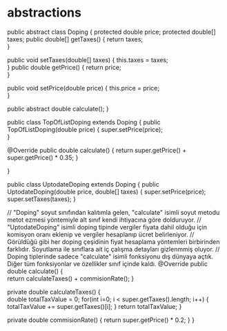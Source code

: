 # abstractions
public abstract class Doping { 
protected double price; 
protected double[] taxes; 
public double[] getTaxes() { 
return taxes; 	
}

public void setTaxes(double[] taxes) { 
this.taxes = taxes; 	
}
public double getPrice() { 
return price; 	
}

public void setPrice(double price) { 
this.price = price; 	
}

 public abstract double calculate(); 
 }

public class TopOfListDoping extends Doping { 
public TopOfListDoping(double price) { 
super.setPrice(price); 	
}

@Override public double calculate() { 
return super.getPrice() + super.getPrice() * 0.35; 	}

}

public class UptodateDoping extends Doping { 
public UptodateDoping(double price, double[] taxes)
{ 
super.setPrice(price); super.setTaxes(taxes); 	}

// "Doping" soyut sınıfından kalıtımla gelen, "calculate" isimli soyut metodu metot ezmesi yöntemiyle alt sınıf kendi ihtiyacına göre dolduruyor. // "UptodateDoping" isimli doping tipinde vergiler fiyata dahil olduğu için komisyon oranı eklenip ve vergiler hesaplanıp ücret belirleniyor. // Görüldüğü gibi her doping çeşidinin fiyat hesaplama yöntemleri birbirinden farklıdır. Soyutlama ile sınıflara ait iç çalışma detayları gizlenmmiş oluyor. // Doping tiplerinde sadece "calculate" isimli fonksiyonu dış dünyaya açtık. Diğer tüm fonksiyonlar ve özellikler sınıf içinde kaldı. @Override public double calculate() { 		
return calculateTaxes() + commisionRate(); 	}

private double calculateTaxes() { 		
double totalTaxValue = 0; for(int i=0; i < super.getTaxes().length; i++) { totalTaxValue += super.getTaxes()[i]; 		}
return totalTaxValue; 	}

private double commisionRate() { return super.getPrice() * 0.2; 	}
}
